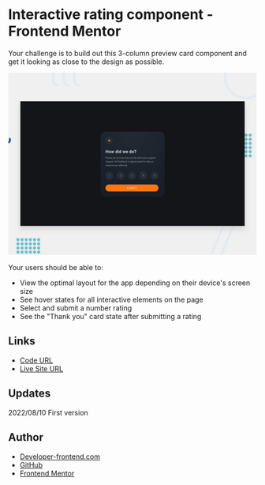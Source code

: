#   Interactive rating component - Frontend Mentor

Your challenge is to build out this 3-column preview card component and get it looking as close to the design as possible.

![Design preview for the Interactive rating component coding challenge](./_design/desktop-preview.jpg)

Your users should be able to:

- View the optimal layout for the app depending on their device's screen size
- See hover states for all interactive elements on the page
- Select and submit a number rating
- See the "Thank you" card state after submitting a rating

## Links

- [Code URL](https://github.com/dirkVerm/frontend-exercises/tree/main/03%20Bootstrap/04%20Covid%2019%20screening%20tool%20-%20Youtube)
- [Live Site URL](https://dirkverm.github.io/frontend-exercises/03%20Bootstrap/04%20Covid%2019%20screening%20tool%20-%20Youtube/)

## Updates
2022/08/10
First version

## Author

- [Developer-frontend.com](https://developer-frontend.com)
- [GitHub](https://github.com/dirkVerm)
- [Frontend Mentor](https://www.frontendmentor.io/profile/dirkVerm)


